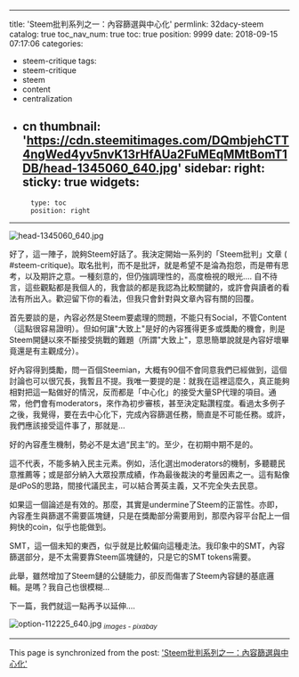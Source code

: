 
---
title: 'Steem批判系列之一：內容篩選與中心化'
permlink: 32dacy-steem
catalog: true
toc_nav_num: true
toc: true
position: 9999
date: 2018-09-15 07:17:06
categories:
- steem-critique
tags:
- steem-critique
- steem
- content
- centralization
- cn
thumbnail: 'https://cdn.steemitimages.com/DQmbjehCTT4ngWed4yv5nvK13rHfAUa2FuMEqMMtBomT1DB/head-1345060_640.jpg'
sidebar:
    right:
        sticky: true
widgets:
    -
        type: toc
        position: right
---


![head-1345060_640.jpg](https://cdn.steemitimages.com/DQmbjehCTT4ngWed4yv5nvK13rHfAUa2FuMEqMMtBomT1DB/head-1345060_640.jpg)

好了，這一陣子，說夠Steem好話了。我決定開始一系列的「Steem批判」文章 ( #steem-critique)。取名批判，而不是批評，就是希望不是淪為抱怨，而是帶有思考，以及期許之意。一種刻意的，但仍強調理性的，高度檢視的眼光.... 自不待言，這些觀點都是我個人的，我會談的都是我認為比較關鍵的，或許會與讀者的看法有所出入。歡迎留下你的看法，但我只會針對與文章內容有關的回覆。

首先要談的是，內容必然是Steem要處理的問題，不能只有Social，不管Content（這點很容易證明）。但如何讓"大致上"是好的內容獲得更多或獎勵的機會，則是Steem開鏈以來不斷接受挑戰的難題（所謂"大致上"，意思簡單說就是內容好壞畢竟還是有主觀成分）。

好內容得到獎勵，問一百個Steemian，大概有90個不會同意我們已經做到，這個討論也可以很冗長，我暫且不提。我唯一要提的是：就我在這裡這麼久，真正能夠相對把這一點做好的情況，反而都是「中心化」的接受大量SP代理的項目。通常，他們會有moderators，來作為初步審核，甚至決定點讚程度。看過太多例子之後，我覺得，要在去中心化下，完成內容篩選任務，簡直是不可能任務。或許，我們應該接受這件事了，那就是...

好的內容產生機制，勢必不是太過“民主”的。至少，在初期中期不是的。

這不代表，不能多納入民主元素。例如，活化選出moderators的機制，多聽聽民意推薦等；或是部分納入大眾投票成績，作為最後裁決的考量因素之一。這有點像是dPoS的思路，間接代議民主，可以結合菁英主義，又不完全失去民意。

如果這一個論述是有效的。那麼，其實是undermine了Steem的正當性。亦即，內容產生與篩選不需要區塊鏈，只是在獎勵部分需要用到，那麼內容平台配上一個夠快的coin，似乎也能做到。

SMT，這一個未知的東西，似乎就是比較偏向這種走法。我印象中的SMT，內容篩選部分，是不太需要靠Steem區塊鏈的，只是它的SMT tokens需要。

此舉，雖然增加了Steem鏈的公鏈能力，卻反而傷害了Steem內容鏈的基底邏輯。是嗎？我自己也很模糊...

下一篇，我們就這一點再予以延伸....

![option-112225_640.jpg](https://cdn.steemitimages.com/DQmehepZg8Tod1z6x391EQXJKrCEWG5NFdxG7vkGHiky8mT/option-112225_640.jpg)
<sub>*images - pixabay*</sub>

- - -

This page is synchronized from the post: ['Steem批判系列之一：內容篩選與中心化'](https://steemit.com/@deanliu/32dacy-steem)
